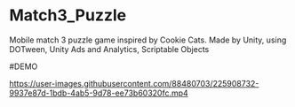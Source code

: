# Match3_Puzzle
Mobile match 3 puzzle game inspired by Cookie Cats. Made by Unity, using DOTween, Unity Ads and Analytics, Scriptable Objects 

#DEMO

https://user-images.githubusercontent.com/88480703/225908732-9937e87d-1bdb-4ab5-9d78-ee73b60320fc.mp4

